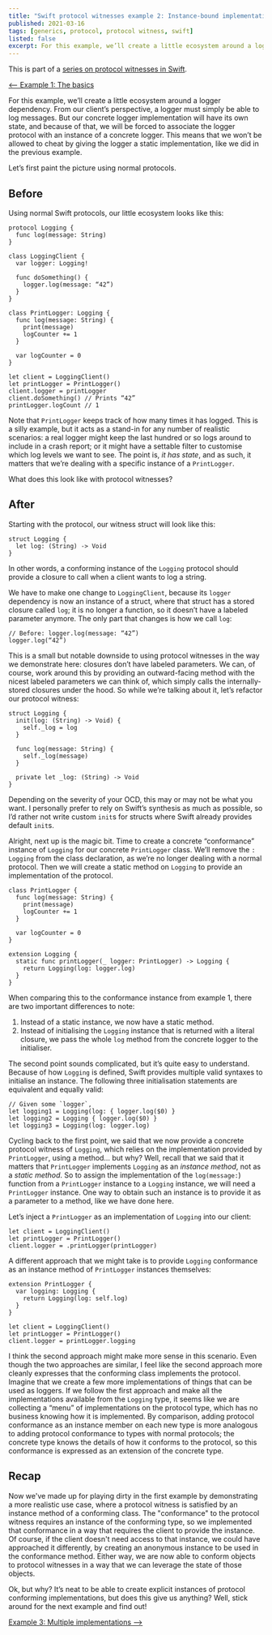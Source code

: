 ```yaml
---
title: "Swift protocol witnesses example 2: Instance-bound implementation"
published: 2021-03-16
tags: [generics, protocol, protocol witness, swift]
listed: false
excerpt: For this example, we’ll create a little ecosystem around a logger dependency. From our client’s perspective, a logger must simply be able to log messages. But our concrete logger implementation will have its own state, and because of that, we will be forced to associate the logger protocol with an instance of a concrete logger. This means that we won’t be allowed to cheat by giving the logger a static implementation, like we did in the previous example.
---
```

This is part of a [series on protocol witnesses in Swift](/swift-protocol-witnesses/).

[<-- Example 1: The basics](/swift-protocol-witnesses/swift-protocol-witnesses-1/)

For this example, we’ll create a little ecosystem around a logger dependency. From our client’s perspective, a logger must simply be able to log messages. But our concrete logger implementation will have its own state, and because of that, we will be forced to associate the logger protocol with an instance of a concrete logger. This means that we won’t be allowed to cheat by giving the logger a static implementation, like we did in the previous example.

Let’s first paint the picture using normal protocols.

## Before

Using normal Swift protocols, our little ecosystem looks like this:

```
protocol Logging {
  func log(message: String)
}

class LoggingClient {
  var logger: Logging!

  func doSomething() {
    logger.log(message: “42”)
  }
}

class PrintLogger: Logging {
  func log(message: String) {
    print(message)
    logCounter += 1
  }

  var logCounter = 0
}

let client = LoggingClient()
let printLogger = PrintLogger()
client.logger = printLogger
client.doSomething() // Prints “42”
printLogger.logCount // 1
```

Note that `PrintLogger` keeps track of how many times it has logged. This is a silly example, but it acts as a stand-in for any number of realistic scenarios: a real logger might keep the last hundred or so logs around to include in a crash report; or it might have a settable filter to customise which log levels we want to see. The point is, *it has state*, and as such, it matters that we’re dealing with a specific instance of a `PrintLogger`.

What does this look like with protocol witnesses?

## After

Starting with the protocol, our witness struct will look like this:

```
struct Logging {
  let log: (String) -> Void
}
```

In other words, a conforming instance of the `Logging` protocol should provide a closure to call when a client wants to log a string.

We have to make one change to `LoggingClient`, because its `logger` dependency is now an instance of a struct, where that struct has a stored closure called `log`; it is no longer a function, so it doesn’t have a labeled parameter anymore. The only part that changes is how we call `log`:

```
// Before: logger.log(message: “42”)
logger.log(“42”)
```

This is a small but notable downside to using protocol witnesses in the way we demonstrate here: closures don’t have labeled parameters. We can, of course, work around this by providing an outward-facing method with the nicest labeled parameters we can think of, which simply calls the internally-stored closures under the hood. So while we’re talking about it, let’s refactor our protocol witness:

```
struct Logging {
  init(log: (String) -> Void) {
    self._log = log
  }

  func log(message: String) {
    self._log(message)
  }

  private let _log: (String) -> Void
}  
```

Depending on the severity of your OCD, this may or may not be what you want. I personally prefer to rely on Swift’s synthesis as much as possible, so I’d rather not write custom `init`s for structs where Swift already provides default `init`s.

Alright, next up is the magic bit. Time to create a concrete “conformance” instance of `Logging` for our concrete `PrintLogger` class. We’ll remove the `: Logging` from the class declaration, as we’re no longer dealing with a normal protocol. Then we will create a static method on `Logging` to provide an implementation of the protocol.

```
class PrintLogger {
  func log(message: String) {
    print(message)
    logCounter += 1
  }

  var logCounter = 0
}

extension Logging {
  static func printLogger(_ logger: PrintLogger) -> Logging {
    return Logging(log: logger.log)
  }
}
```

When comparing this to the conformance instance from example 1, there are two important differences to note:

1. Instead of a static instance, we now have a static method.
2. Instead of initialising the `Logging` instance that is returned with a literal closure, we pass the whole `log` method from the concrete logger to the initialiser.

The second point sounds complicated, but it’s quite easy to understand. Because of how `Logging` is defined, Swift provides multiple valid syntaxes to initialise an instance. The following three initialisation statements are equivalent and equally valid:

```
// Given some `logger`,
let logging1 = Logging(log: { logger.log($0) }
let logging2 = Logging { logger.log($0) }
let logging3 = Logging(log: logger.log)
```

Cycling back to the first point, we said that we now provide a concrete protocol witness of `Logging`, which relies on the implementation provided by `PrintLogger`, using a method… but why? Well, recall that we said that it matters that `PrintLogger` implements `Logging` as an *instance method*, not as a *static method*. So to assign the implementation of the `log(message:`) function from a `PrintLogger` instance to a `Logging` instance, we will need a `PrintLogger` instance. One way to obtain such an instance is to provide it as a parameter to a method, like we have done here.

Let’s inject a `PrintLogger` as an implementation of `Logging` into our client:

```
let client = LoggingClient()
let printLogger = PrintLogger()
client.logger = .printLogger(printLogger)
```

A different approach that we might take is to provide `Logging` conformance as an instance method of `PrintLogger` instances themselves:

```
extension PrintLogger {
  var logging: Logging {
    return Logging(log: self.log)
  }
}

let client = LoggingClient()
let printLogger = PrintLogger()
client.logger = printLogger.logging
```

I think the second approach might make more sense in this scenario. Even though the two approaches are similar, I feel like the second approach more cleanly expresses that the conforming class implements the protocol. Imagine that we create a few more implementations of things that can be used as loggers. If we follow the first approach and make all the implementations available from the `Logging` type, it seems like we are collecting a “menu” of implementations on the protocol type, which has no business knowing how it is implemented. By comparison, adding protocol conformance as an instance member on each new type is more analogous to adding protocol conformance to types with normal protocols; the concrete type knows the details of how it conforms to the protocol, so this conformance is expressed as an extension of the concrete type.

## Recap

Now we've made up for playing dirty in the first example by demonstrating a more realistic use case, where a protocol witness is satisfied by an instance method of a conforming class. The "conformance" to the protocol witness requires an instance of the conforming type, so we implemented that conformance in a way that requires the client to provide the instance. Of course, if the client doesn't need access to that instance, we could have approached it differently, by creating an anonymous instance to be used in the conformance method. Either way, we are now able to conform objects to protocol witnesses in a way that we can leverage the state of those objects.

Ok, but why? It’s neat to be able to create explicit instances of protocol conforming implementations, but does this give us anything? Well, stick around for the next example and find out!

[Example 3: Multiple implementations -->](/swift-protocol-witnesses/swift-protocol-witnesses-3/)